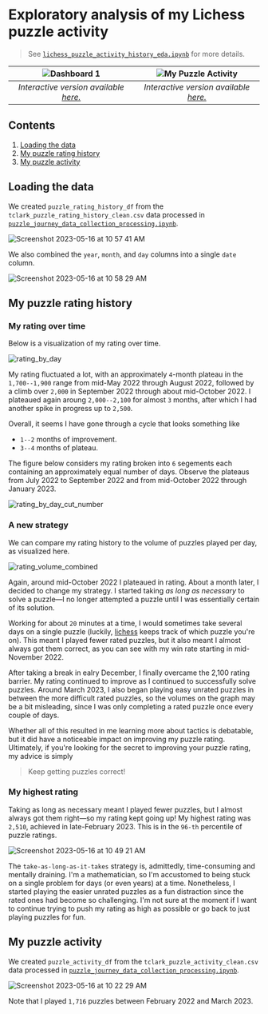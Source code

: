 # Exploratory analysis of my Lichess puzzle activity
>See [`lichess_puzzle_activity_history_eda.ipynb`](https://github.com/clarkti5/lichess-puzzle-journey/blob/main/Exploratory%20Analysis/lichess_puzzle_activity_history_eda.ipynb) for more details.

|![Dashboard 1](https://github.com/clarkti5/lichess-puzzle-journey/assets/50031286/3f9fc756-e222-43c8-a80a-b8c65284dd41)|![My Puzzle Activity](https://github.com/clarkti5/lichess-puzzle-journey/assets/50031286/9d6e7d5e-a2d1-475d-b0cf-33029cd1cbb9)|
|:--:|:--:|
|*Interactive version available [here.](https://public.tableau.com/views/MyLichessPuzzleRatingHistory/Sheet1?:language=en-US&:display_count=n&:origin=viz_share_link)* | *Interactive version available [here.](https://public.tableau.com/views/MyLichessPuzzleActivity/MyPuzzleActivity?:language=en-US&:display_count=n&:origin=viz_share_link)*|

## Contents
1. [Loading the data](#data)
2. [My puzzle rating history](#history)
3. [My puzzle activity](#activity)

## Loading the data <a name=data></a>

We created `puzzle_rating_history_df` from the `tclark_puzzle_rating_history_clean.csv` data processed in [`puzzle_journey_data_collection_processing.ipynb`](https://github.com/clarkti5/lichess-puzzle-journey/blob/main/Data%20Collection%20and%20Processing/puzzle_journey_data_collection_processing.ipynb).

![Screenshot 2023-05-16 at 10 57 41 AM](https://github.com/clarkti5/lichess-puzzle-journey/assets/50031286/9f3290d3-6362-437c-b75a-0591fd22a50f)

We also combined the `year`, `month`, and `day` columns into a single `date` column.

![Screenshot 2023-05-16 at 10 58 29 AM](https://github.com/clarkti5/lichess-puzzle-journey/assets/50031286/8184edd9-66cb-499f-a83e-d19c0bdd3bd5)

## My puzzle rating history <a name='history'></a>

### My rating over time

Below is a visualization of my rating over time.

![rating_by_day](https://github.com/clarkti5/lichess-puzzle-journey/assets/50031286/66de15c0-b974-4027-886b-e5cfcc29fda3)

My rating fluctuated a lot, with an approximately `4`-month plateau in the `1,700--1,900` range from mid-May 2022 through August 2022, followed by a climb over `2,000` in September 2022 through about mid-October 2022. I plateaued again aroung `2,000--2,100` for almost `3` months, after which I had another spike in progress up to `2,500`.

Overall, it seems I have gone through a cycle that looks something like

- `1--2` months of improvement.
- `3--4` months of plateau.

The figure below considers my rating broken into `6` segements each containing an approximately equal number of days. Observe the plateaus from July 2022 to September 2022 and from mid-October 2022 through January 2023.

![rating_by_day_cut_number](https://github.com/clarkti5/lichess-puzzle-journey/assets/50031286/a0b35a55-c7de-429c-8871-c9bbbe637cf7)

### A new strategy

We can compare my rating history to the volume of puzzles played per day, as visualized here.

![rating_volume_combined](https://github.com/clarkti5/lichess-puzzle-journey/assets/50031286/57ec7a5e-6b7f-4a4c-9357-1952e4527061)

Again, around mid-October 2022 I plateaued in rating. About a month later, I decided to change my strategy. I started taking *as long as necessary* to solve a puzzle—I no longer attempted a puzzle until I was essentially certain of its solution. 

Working for about `20` minutes at a time, I would sometimes take several days on a single puzzle (luckily, [lichess](https://lichess.org) keeps track of which puzzle you're on). This meant I played fewer rated puzzles, but it also meant I almost always got them correct, as you can see with my win rate starting in mid-November 2022.

After taking a break in ealry December, I finally overcame the 2,100 rating barrier. My rating continued to improve as I continued to successfully solve puzzles. Around March 2023, I also began playing easy unrated puzzles in between the more difficult rated puzzles, so the volumes on the graph may be a bit misleading, since I was only completing a rated puzzle once every couple of days.

Whether all of this resulted in me learning more about tactics is debatable, but it did have a noticeable impact on improving my puzzle rating. Ultimately, if you're looking for the secret to improving your puzzle rating, my advice is simply

>Keep getting puzzles correct!

### My highest rating

Taking as long as necessary meant I played fewer puzzles, but I almost always got them right—so my rating kept going up! My highest rating was `2,510`, achieved in late-February 2023. This is in the `96-th` percentile of puzzle ratings.

![Screenshot 2023-05-16 at 10 49 21 AM](https://github.com/clarkti5/lichess-puzzle-journey/assets/50031286/e8899106-54e5-418e-9480-deda0f1a16d5)

The `take-as-long-as-it-takes` strategy is, admittedly, time-consuming and mentally draining. I'm a mathematician, so I'm accustomed to being stuck on a single problem for days (or even years) at a time. Nonetheless, I started playing the easier unrated puzzles as a fun distraction since the rated ones had become so challenging. I'm not sure at the moment if I want to continue trying to push my rating as high as possible or go back to just playing puzzles for fun.

## My puzzle activity

We created `puzzle_activity_df` from the `tclark_puzzle_activity_clean.csv` data processed in [`puzzle_journey_data_collection_processing.ipynb`](https://github.com/clarkti5/lichess-puzzle-journey/blob/main/Data%20Collection%20and%20Processing/puzzle_journey_data_collection_processing.ipynb).

![Screenshot 2023-05-16 at 10 22 29 AM](https://github.com/clarkti5/lichess-puzzle-journey/assets/50031286/02b3033c-85d8-478b-a5d8-caec7013b243)

Note that I played `1,716` puzzles between February 2022 and March 2023. 




